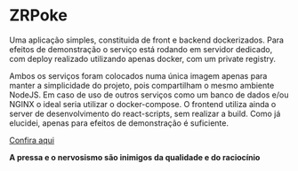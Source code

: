 # ZRPoke

Uma aplicação simples, constituida de front e backend dockerizados.
Para efeitos de demonstração o serviço está rodando em servidor dedicado,
com deploy realizado utilizando apenas docker, com um private registry.

Ambos os serviços foram colocados numa única imagem apenas para manter a simplicidade
do projeto, pois compartilham o mesmo ambiente NodeJS. Em caso de uso de outros serviços
como um banco de dados e/ou NGINX o ideal seria utilizar o docker-compose.
O frontend utiliza ainda o server de desenvolvimento do react-scripts, sem realizar a build.
Como já elucidei, apenas para efeitos de demonstração é suficiente.

[Confira aqui](http://ds1423.tmddedicated.com:3000)

**A pressa e o nervosismo são inimigos da qualidade e do raciocínio**
